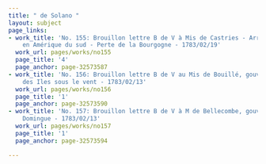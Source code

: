 ```yaml
---
title: " de Solano "
layout: subject
page_links:
- work_title: 'No. 155: Brouillon lettre B de V à Mis de Castries - Arrivée armée
    en Amérique du sud - Perte de la Bourgogne - 1783/02/19'
  work_url: pages/works/no155
  page_title: '4'
  page_anchor: page-32573587
- work_title: 'No. 156: Brouillon lettre B de V au Mis de Bouillé, gouverneur général
    des Iles sous le vent - 1783/02/13'
  work_url: pages/works/no156
  page_title: '1'
  page_anchor: page-32573590
- work_title: 'No. 157: Brouillon lettre B de V à M de Bellecombe, gouverneur de St
    Domingue - 1783/02/13'
  work_url: pages/works/no157
  page_title: '1'
  page_anchor: page-32573594

---
```

